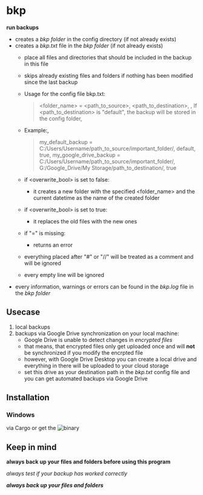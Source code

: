 # bkp

**run backups**

* creates a *bkp folder* in the config directory (if not already exists)
* creates a *bkp.txt* file in the *bkp folder* (if not already exists)
    * place all files and directories that should be included in the backup in this file
    * skips already existing files and folders if nothing has been modified since the last backup
    
    * Usage for the config file bkp.txt:
        > <folder_name> = <path_to_source>, <path_to_destination>, <overwrite>,
        > If <path_to_destination> is "default", the backup will be stored in the config folder,
    * Example:,
        > my_default_backup = C:/Users/Username/path_to_source/important_folder/, default, true,
        > my_google_drive_backup = C:/Users/Username/path_to_source/important_folder/, G:/Google_Drive/My Storage/path_to_destination/, true
        
    * if <overwrite_bool> is set to false: 
        * it creates a new folder with the specified <folder_name> and the current datetime as the name of the created folder
    * if <overwrite_bool> is set to true: 
        * it replaces the old files with the new ones
    * if "=" is missing:
        * returns an error
    * everything placed after "#" or "//" will be treated as a comment and will be ignored
    * every empty line will be ignored
* every information, warnings or errors can be found in the *bkp.log* file in the *bkp folder*

## Usecase

1. local backups 
2. backups via Google Drive synchronization on your local machine: 
    * Google Drive is unable to detect changes in *encrypted files*
    * that means, that encrypted files only get uploaded once and will **not** be synchronized if you modify the encrpted file
    * however, with Google Drive Desktop you can create a local drive and everything in there will be uploaded to your cloud storage
    * set this drive as your destination path in the *bkp.txt* config file and you can get automated backups via Google Drive

## Installation

### Windows

via Cargo or get the ![binary](https://github.com/Phydon/bkp/releases)

## Keep in mind

**always back up your files and folders before using this program**

*always test if your backup has worked correctly*

***always back up your files and folders***
